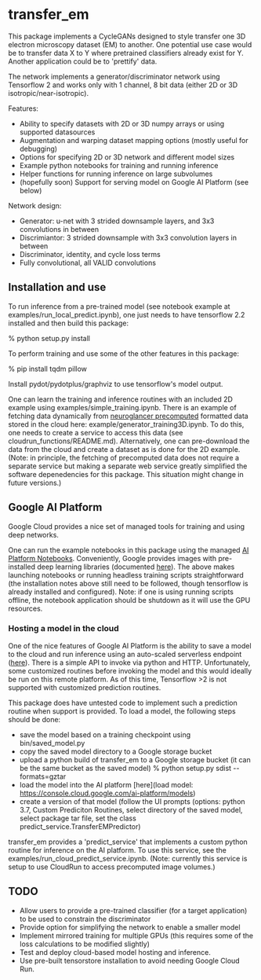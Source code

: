 # transfer\_em

This package implements a CycleGANs designed to style transfer one 3D electron microscopy
dataset (EM) to another.  One potential use case would be to transfer data X to Y where
pretrained classifiers already exist for Y.  Another application could be to 'prettify'
data.

The network implements a generator/discriminator network using Tensorflow 2 and works
only with 1 channel, 8 bit data (either 2D or 3D isotropic/near-isotropic).

Features:

* Ability to specify datasets with 2D or 3D numpy arrays or using supported
datasources
* Augmentation and warping dataset mapping options (mostly useful for debugging)
* Options for specifying 2D or 3D network and different model sizes
* Example python notebooks for training and running inference
* Helper functions for running inference on large subvolumes
* (hopefully soon) Support for serving model on Google AI Platform (see below)

Network design:

* Generator: u-net with 3 strided downsample layers, and 3x3 convolutions in between
* Discrimiantor: 3 strided downsample with 3x3 convolution layers in between
* Discriminator, identity, and cycle loss terms
* Fully convolutional, all VALID convolutions

## Installation and use

To run inference from a pre-trained model (see notebook example at examples/run_local_predict.ipynb),
one just needs to have tensorflow 2.2 installed and then build this package:

% python setup.py install

To perform training and use some of the other features in this package:

% pip install tqdm pillow

Install pydot/pydotplus/graphviz to use tensorflow's model output.

One can learn the training and inference routines with an included 2D example using
examples/simple_training.ipynb.  There is an example of fetching data dynamically
from [neuroglancer precomputed](https://github.com/google/neuroglancer/tree/master/src/neuroglancer/datasource/precomputed) formatted data stored in the cloud here: example/generator_training3D.ipynb.
To do this, one needs to create a service to access this data (see cloudrun_functions/README.md).
Alternatively, one can pre-download the data from the cloud and create a dataset as is
done for the 2D example.  (Note: in principle, the fetching of precomputed data does not
require a separate service but making a separate web service greatly simplified the software
depenedencies for this package.  This situation might change in future versions.)


## Google AI Platform

Google Cloud provides a nice set of managed tools for training and using deep networks.

One can run the example notebooks in this package using the managed [AI Platform Notebooks](https://cloud.google.com/ai-platform-notebooks).  Conveniently, Google provides images with pre-installed deep learning libraries (documented
[here](https://cloud.google.com/ai-platform/deep-learning-vm/docs)).  The above makes
launching notebooks or running headless training scripts straightforward (the installation notes
above still need to be followed, though tensorflow is already installed and configured).  Note:
if one is using running scripts offline, the notebook application should be shutdown
as it will use the GPU resources.

### Hosting a model in the cloud


One of the nice features of Google AI Platform is the ability to save a model
to the cloud and run inference using an auto-scaled serverless endpoint ([here](https://cloud.google.com/ai-platform/prediction/docs/deploying-models#console)).  There is a simple API to invoke via python 
and HTTP.  Unfortunately, some customized routines before invoking the model and this would ideally
be run on this remote platform.  As of this time, Tensorflow >2 is not supported
with customized prediction routines.

This package does have untested code to implement such a prediction routine when support
is provided.  To load a model, the following steps should be done:

* save the model based on a training checkpoint using bin/saved_model.py
* copy the saved model directory to a Google storage bucket
* upload a python build of transfer_em to a Google storage bucket (it can be the same bucket as the saved model)
% python setup.py sdist --formats=gztar 
* load the model into the AI platform [here](load model: https://console.cloud.google.com/ai-platform/models)
* create a version of that model (follow the UI prompts (options: python 3.7, Custom Prediciton Routines,
select directory of the saved model, select package tar file, set the class predict_service.TransferEMPredictor)

transfer_em provides a 'predict_service' that implements a custom python routine for inference
on the AI platform.  To use this service, see the examples/run_cloud_predict_service.ipynb.  (Note:
currently this service is setup to use CloudRun to access precomputed image volumes.)


## TODO

* Allow users to provide a pre-trained classifier (for a target application) to be
used to constrain the discriminator
* Provide option for simplifying the network to enable a smaller model
* Implement mirrored training for multiple GPUs (this requires some of the loss
calculations to be modified slightly)
* Test and deploy cloud-based model hosting and inference.
* Use pre-built tensorstore installation to avoid needing Google Cloud Run.
